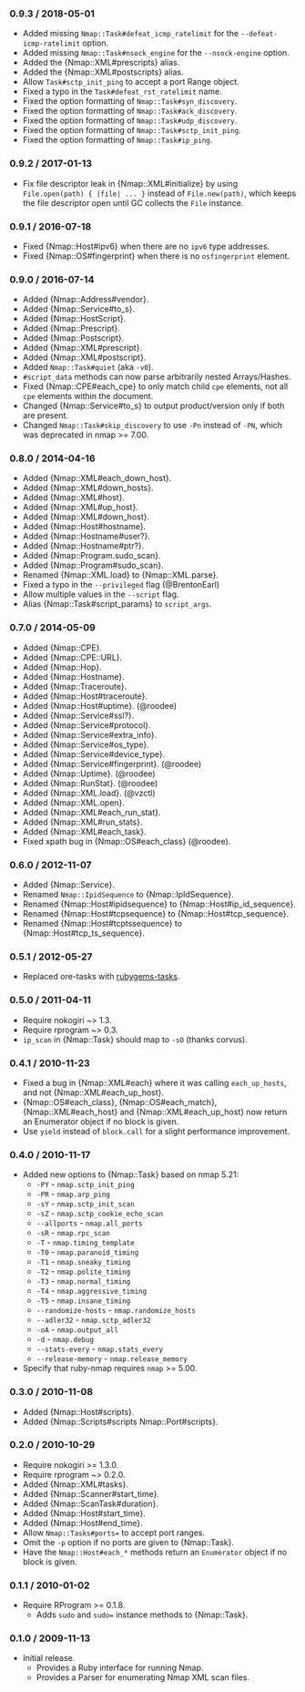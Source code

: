 ### 0.9.3 / 2018-05-01

* Added missing `Nmap::Task#defeat_icmp_ratelimit` for the
  `--defeat-icmp-ratelimit` option.
* Added missing `Nmap::Task#nsock_engine` for the `--nsock-engine` option.
* Added the {Nmap::XML#prescripts} alias.
* Added the {Nmap::XML#postscripts} alias.
* Allow `Task#sctp_init_ping` to accept a port Range object.
* Fixed a typo in the `Task#defeat_rst_ratelimit` name.
* Fixed the option formatting of `Nmap::Task#syn_discovery`.
* Fixed the option formatting of `Nmap::Task#ack_discovery`.
* Fixed the option formatting of `Nmap::Task#udp_discovery`.
* Fixed the option formatting of `Nmap::Task#sctp_init_ping`.
* Fixed the option formatting of `Nmap::Task#ip_ping`.

### 0.9.2 / 2017-01-13

* Fix file descriptor leak in {Nmap::XML#initialize} by using
  `File.open(path) { |file| ... }` instead of `File.new(path)`, which keeps the
  file descriptor open until GC collects the `File` instance.

### 0.9.1 / 2016-07-18

* Fixed {Nmap::Host#ipv6} when there are no `ipv6` type addresses.
* Fixed {Nmap::OS#fingerprint} when there is no `osfingerprint` element.

### 0.9.0 / 2016-07-14

* Added {Nmap::Address#vendor}.
* Added {Nmap::Service#to_s}.
* Added {Nmap::HostScript}.
* Added {Nmap::Prescript}.
* Added {Nmap::Postscript}.
* Added {Nmap::XML#prescript}.
* Added {Nmap::XML#postscript}.
* Added `Nmap::Task#quiet` (aka `-v0`).
* `#script_data` methods can now parse arbitrarily nested Arrays/Hashes.
* Fixed {Nmap::CPE#each_cpe} to only match child `cpe` elements, not all
  `cpe` elements within the document.
* Changed {Nmap::Service#to_s} to output product/version only if both are
  present.
* Changed `Nmap::Task#skip_discovery` to use `-Pn` instead of `-PN`, which was
  deprecated in nmap >= 7.00.

### 0.8.0 / 2014-04-16

* Added {Nmap::XML#each_down_host}.
* Added {Nmap::XML#down_hosts}.
* Added {Nmap::XML#host}.
* Added {Nmap::XML#up_host}.
* Added {Nmap::XML#down_host}.
* Added {Nmap::Host#hostname}.
* Added {Nmap::Hostname#user?}.
* Added {Nmap::Hostname#ptr?}.
* Added {Nmap::Program.sudo_scan}.
* Added {Nmap::Program#sudo_scan}.
* Renamed {Nmap::XML.load} to {Nmap::XML.parse}.
* Fixed a typo in the `--privileged` flag (@BrentonEarl)
* Allow multiple values in the `--script` flag.
* Alias {Nmap::Task#script_params} to `script_args`.

### 0.7.0 / 2014-05-09

* Added {Nmap::CPE}.
* Added {Nmap::CPE::URL}.
* Added {Nmap::Hop}.
* Added {Nmap::Hostname}.
* Added {Nmap::Traceroute}.
* Added {Nmap::Host#traceroute}.
* Added {Nmap::Host#uptime}. (@roodee)
* Added {Nmap::Service#ssl?}.
* Added {Nmap::Service#protocol}.
* Added {Nmap::Service#extra_info}.
* Added {Nmap::Service#os_type}.
* Added {Nmap::Service#device_type}.
* Added {Nmap::Service#fingerprint}. (@roodee)
* Added {Nmap::Uptime}. (@roodee)
* Added {Nmap::RunStat}. (@roodee)
* Added {Nmap::XML.load}. (@vzctl)
* Added {Nmap::XML.open}.
* Added {Nmap::XML#each_run_stat}.
* Added {Nmap::XML#run_stats}.
* Added {Nmap::XML#each_task}.
* Fixed xpath bug in {Nmap::OS#each_class} (@roodee).

### 0.6.0 / 2012-11-07

* Added {Nmap::Service}.
* Renamed `Nmap::IpidSequence` to {Nmap::IpIdSequence}.
* Renamed {Nmap::Host#ipidsequence} to {Nmap::Host#ip_id_sequence}.
* Renamed {Nmap::Host#tcpsequence} to {Nmap::Host#tcp_sequence}.
* Renamed {Nmap::Host#tcptssequence} to {Nmap::Host#tcp_ts_sequence}.

### 0.5.1 / 2012-05-27

* Replaced ore-tasks with
  [rubygems-tasks](https://github.com/postmodern/rubygems-tasks#readme).

### 0.5.0 / 2011-04-11

* Require nokogiri ~> 1.3.
* Require rprogram ~> 0.3.
* `ip_scan` in {Nmap::Task} should map to `-sO` (thanks corvus).

### 0.4.1 / 2010-11-23

* Fixed a bug in {Nmap::XML#each} where it was calling `each_up_hosts`,
  and not {Nmap::XML#each_up_host}.
* {Nmap::OS#each_class}, {Nmap::OS#each_match}, {Nmap::XML#each_host} and
  {Nmap::XML#each_up_host} now return an Enumerator object if no block
  is given.
* Use `yield` instead of `block.call` for a slight performance improvement.

### 0.4.0 / 2010-11-17

* Added new options to {Nmap::Task} based on nmap 5.21:
  * `-PY` - `nmap.sctp_init_ping`
  * `-PR` - `nmap.arp_ping`
  * `-sY` - `nmap.sctp_init_scan`
  * `-sZ` - `nmap.sctp_cookie_echo_scan`
  * `--allports` - `nmap.all_ports`
  * `-sR` - `nmap.rpc_scan`
  * `-T` - `nmap.timing_template`
  * `-T0` - `nmap.paranoid_timing`
  * `-T1` - `nmap.sneaky_timing`
  * `-T2` - `nmap.polite_timing`
  * `-T3` - `nmap.normal_timing`
  * `-T4` - `nmap.aggressive_timing`
  * `-T5` - `nmap.insane_timing`
  * `--randomize-hosts` - `nmap.randomize_hosts`
  * `--adler32` - `nmap.sctp_adler32`
  * `-oA` - `nmap.output_all`
  * `-d` - `nmap.debug`
  * `--stats-every` - `nmap.stats_every`
  * `--release-memory` - `nmap.release_memory`
* Specify that ruby-nmap requires `nmap` >= 5.00.

### 0.3.0 / 2010-11-08

* Added {Nmap::Host#scripts}.
* Added {Nmap::Scripts#scripts Nmap::Port#scripts}.

### 0.2.0 / 2010-10-29

* Require nokogiri >= 1.3.0.
* Require rprogram ~> 0.2.0.
* Added {Nmap::XML#tasks}.
* Added {Nmap::Scanner#start_time}.
* Added {Nmap::ScanTask#duration}.
* Added {Nmap::Host#start_time}.
* Added {Nmap::Host#end_time}.
* Allow `Nmap::Tasks#ports=` to accept port ranges.
* Omit the `-p` option if no ports are given to {Nmap::Task}.
* Have the `Nmap::Host#each_*` methods return an `Enumerator` object if no
  block is given.

### 0.1.1 / 2010-01-02

* Require RProgram >= 0.1.8.
  * Adds `sudo` and `sudo=` instance methods to {Nmap::Task}.

### 0.1.0 / 2009-11-13

* Initial release.
  * Provides a Ruby interface for running Nmap.
  * Provides a Parser for enumerating Nmap XML scan files.

